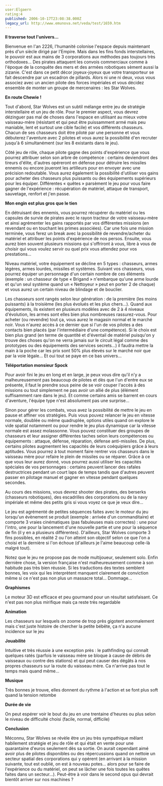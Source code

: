 ```yaml
---
user:Elgaern
rating:4
published: 2006-10-17T23:08:38.000Z
legacy_url: http://www.emunova.net/veda/test/1659.htm
---
```

**Il traverse tout l'univers...**  

Bienvenue en l'an 2226, l'humanité colonise l'espace depuis maintenant près d'un siècle dirigé par l'Empire. Mais dans les fins fonds interstellaires, le pouvoir est aux mains de 3 corporations aux méthodes pas toujours très orthodoxes... Des pirates attaquent les convois commerciaux comme à l'époque de la conquête des mers et des armées robotiques sèment aussi la zizanie. C'est dans ce petit décor joyeux-joyeux que votre transporteur se fait descendre par un escadron de pillards. Alors ni une ni deux, vous vous associez avec un ancien pilote des forces impériales et vous décidez ensemble de monter un groupe de mercenaires : les Star Wolves.  

  

**En route Chewie !**  

Tout d'abord, Star Wolves est un subtil mélange entre jeu de stratégie interstellaire et un jeu de rôle. Pour le premier aspect, vous devrez dézinguer pas mal de choses dans l'espace en utilisant au mieux votre vaisseau-mère (résistant et qui peut être puissamment armé mais peu maniable, lent et surtout une cible facile) et vos différents chasseurs. Chacun de ses chasseurs doit être piloté par une personne et vous débuterez l'aventure avec 2 pilotes et vous aurez la possibilité d'en recruter jusqu'à 6 simultanément (sur les 8 existants dans le jeu).  

  

Côté jeu de rôle, chaque pilote gagne des points d'expérience que vous pourrez attribuer selon son arbre de compétence : certains deviendront des tireurs d'élite, d'autres opéreront en défense pour détruire les missiles ennemis ou encore joueront les artilleurs pour en envoyer avec une précision redoutable. Vous aurez également la possibilité d'utiliser vos gains pour acheter des chasseurs plus puissants ou des équipements supérieurs pour les équiper. Différentes « quêtes » parsèment le jeu pour vous faire gagner de l'expérience : récupération de matériel, attaque de transport, sauvetage, renfort et j'en passe.  

  

**Mon engin est plus gros que le tien**  

En détruisant des ennemis, vous pourrez récupérer du matériel ou les capsules de survie de pirates avec le rayon tracteur de votre vaisseau-mère et ainsi agrémenter les gains rapportés par vos différentes missions (en revendant ou en touchant les primes associées). Car une fois une mission terminée, vous ferez un break avec la possibilité de revendre/acheter du matériel et attribuer les points d'expérience de nos persos. Ensuite, vous aurez bien souvent plusieurs missions qui s'offriront à vous, libre à vous de choisir qui vous voulez servir ou quel prix vous attendez pour vos prestations...  

  

Niveau matériel, votre équipement se décline en 5 types : chasseurs, armes légères, armes lourdes, missiles et systèmes. Suivant vos chasseurs, vous pourrez équiper un personnage d'un certain nombre de ces éléments (exemple : un chasseur de type « Brigand » n'embarque qu'une arme lourde et qu'un seul système quand un « Nettoyeur » peut en porter 2 de chaque) et vous aurez un certain niveau de blindage et de bouclier.  

  

Les chasseurs sont rangés selon leur génération : de la première (les moins puissants) à la troisième (les plus évolués et les plus chers...). Quand aux équipements, ils existent en plusieurs modèles avec de 2 à 4 niveaux d'évolution, les armes sont elles bien plus nombreuses rassurez-vous. Pour acheter (ou revendre) tout ça, vous aurez le magasin normal et le marché noir. Vous n'aurez accès à ce dernier que si l'un de vos pilotes a des contacts bien placés (par l'intermédiaire d'une compétence). Si le choix est bien plus grand (en terme de quantité et d'éventail de matériel puisqu'on y trouve des choses qu'on ne verra jamais sur le circuit légal comme des prototypes ou des équipements des services secrets...) il faudra mettre la main à la poche car les prix sont 50% plus élevés sur le marché noir que par la voie légale... Et oui tout se paye en ce bas univers...  

  

**Téléportation monsieur Spock**  

Pour avoir fini le jeu en long et en large, je peux vous dire qu'il n'y a malheureusement pas beaucoup de pilotes et dès que l'un d'entre eux se présente, il faut le prendre sous peine de se voir couper l'accès à des missions ou tout simplement ne pas avoir un allié de plus (élément suffisamment rare dans le jeu). Et comme certains amis se barrent en cours d'aventure, l'équipe type n'est absolument pas une surprise...  

  

Sinon pour gérer les combats, vous avez la possibilité de mettre le jeu en pause et affiner vos stratégies. Puis vous pouvez relancer le jeu en vitesse normale, doublée ou même quadruplée, options utiles quand on explore le vide spatial notamment ou pour rendre le jeu plus dynamique car la vitesse normale est assez molassonne. Vous pouvez constituer des groupes de chasseurs et leur assigner différentes taches selon leurs compétences ou équipements : attaque, défense, réparation, défense anti-missiles. De plus, certains pilotes augmentent les capacités de leurs coéquipiers grâce à leurs aptitudes. Vous pourrez à tout moment faire rentrer vos chasseurs dans le vaisseau mère pour refaire le plein de missiles ou se réparer. Grâce à ce que vous leur aurez donné, vous pourrez aussi utiliser les capacités spéciales de vos personnages : certains peuvent lancer des rafales destructrices pendant un court laps de temps tandis que d'autres peuvent passer en pilotage manuel et gagner en vitesse pendant quelques secondes.  

  

Au cours des missions, vous devrez shooter des pirates, des berserks (chasseurs robotiques), des escadrilles des corporations ou de la navy impériale et même des petits gris si vous voyez ce que je veux dire...  

  

Le jeu est agrémenté de petites séquences faites avec le moteur du jeu lorsqu'un évènement se produit (exemple : arrivée d'un commanditaire) et comporte 3 vraies cinématiques (pas fabuleuses mais correctes) : une pour l'intro, une pour la lancement d'une nouvelle partie et une pour la séquence de fin (il y en a plusieurs différentes). D'ailleurs, Star Wolves comporte 3 fins possibles, en réalité 2 ou l'on atteint son objectif selon ce que l'on a choisi et la dernière si l'on échoue (d'ailleurs je l'aime beaucoup celle-là malgré tout).  

  

Notez que le jeu ne propose pas de mode multijoueur, seulement solo. Enfin dernière chose, la version française n'est malheureusement comme à son habitude pas très bien réussie. Si les traductions des textes semblent bonnes, les voix qui les interprètent manquent clairement de conviction même si ce n'est pas non plus un massacre total... Dommage...  

  

  

**Graphismes**  

Le moteur 3D est efficace et peu gourmand pour un résultat satisfaisant. Ce n'est pas non plus mirifique mais ça reste très regardable  

  

**Animation**  

Les chasseurs sur lesquels on zoome de trop près gigotent anormalement mais c'est juste histoire de chercher la petite bébête, ça n'a aucune incidence sur le jeu  

  

**Jouabilité**  

Intuitive et très réussie à une exception près : le pathfinding qui connaît quelques ratés (parfois le vaisseau mère se bloque à cause de débris de vaisseaux ou contre des stations) et qui peut causer des dégâts à nos propres chasseurs sur la route du vaisseau mère. Ca n'arrive pas tout le temps mais quand même...  

  

**Musique**  

Très bonnes je trouve, elles donnent du rythme à l'action et se font plus soft quand la tension retombe  

  

**Durée de vie**  

On peut espérer voir le bout du jeu en une trentaine d'heures ou plus selon le niveau de difficulté choisi (facile, normal, difficile)  

  

**Conclusion**  

Méconnu, Star Wolves se révèle être un jeu très sympathique mêlant habilement stratégie et jeu de rôle et qui était en vente pour une quarantaine d'euros seulement dès sa sortie. On aurait cependant aimé avoir plus de pilotes disponibles ou des répercussions quand on nettoie un secteur spatial des corporations qui y opèrent (en arrivant à la mission suivante, tout est oublié, on est à nouveau potes... alors pour se faire de l'expérience ou du matériel, on peut se lâcher une fois toutes les quêtes faites dans un secteur...). Peut-être à voir dans le second opus qui devrait bientôt arriver sur nos machines ?